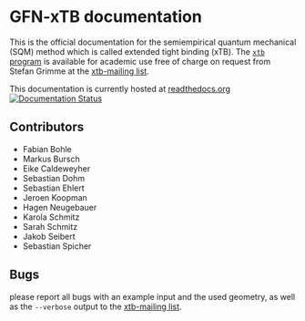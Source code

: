 # GFN-xTB documentation

This is the official documentation for the semiempirical quantum mechanical (SQM) method
which is called extended tight binding (xTB).
The [`xtb` program](https://www.chemie.uni-bonn.de/pctc/mulliken-center/software/xtb/)
is available for academic use free of charge on request
from Stefan Grimme at the [xtb-mailing list](mailto:xtb@thch.uni-bonn.de).

This documentation is currently hosted at [readthedocs.org](https://xtb-docs.readthedocs.io/en/latest/contents.html)
[![Documentation Status](https://readthedocs.org/projects/xtb-docs/badge/?version=latest)](https://xtb-docs.readthedocs.io/en/latest/?badge=latest)

## Contributors

* Fabian Bohle
* Markus Bursch
* Eike Caldeweyher
* Sebastian Dohm
* Sebastian Ehlert
* Jeroen Koopman
* Hagen Neugebauer
* Karola Schmitz
* Sarah Schmitz
* Jakob Seibert
* Sebastian Spicher

## Bugs

please report all bugs with an example input and the used geometry,
as well as the `--verbose` output to the [xtb-mailing list](mailto:xtb@thch.uni-bonn.de).

